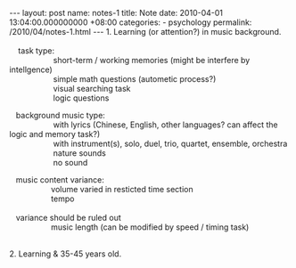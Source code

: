 --- layout: post name: notes-1 title: Note date: 2010-04-01 13:04:00.000000000 +08:00 categories: - psychology permalink: /2010/04/notes-1.html --- 1. Learning (or attention?) in music background.  
     
    task type:  
                    short-term / working memories (might be interfere by intellgence)  
                    simple math questions (autometic process?)  
                    visual searching task  
                    logic questions  
    
   background music type:  
                    with lyrics (Chinese, English, other languages? can affect the logic and memory task?)  
                    with instrument(s), solo, duel, trio, quartet, ensemble, orchestra  
                    nature sounds  
                    no sound  
    
   music content variance:  
                   volume varied in resticted time section  
                   tempo  
                    
   variance should be ruled out  
                   music length (can be modified by speed / timing task)              
                          
    
2. Learning & 35-45 years old.                 
